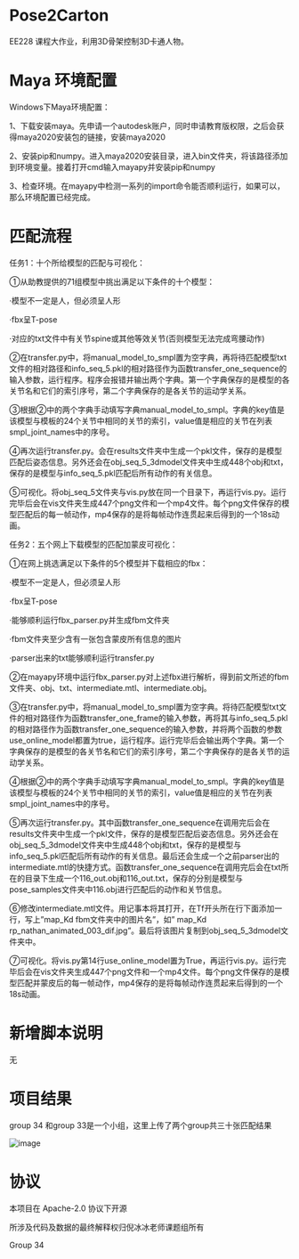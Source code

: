# Pose2Carton 

EE228 课程大作业，利用3D骨架控制3D卡通人物。



# Maya 环境配置

Windows下Maya环境配置：

1、下载安装maya。先申请一个autodesk账户，同时申请教育版权限，之后会获得maya2020安装包的链接，安装maya2020

2、安装pip和numpy。进入maya2020安装目录，进入bin文件夹，将该路径添加到环境变量。接着打开cmd输入mayapy并安装pip和numpy

3、检查环境。在mayapy中检测一系列的import命令能否顺利运行，如果可以，那么环境配置已经完成。

# 匹配流程

任务1：十个所给模型的匹配与可视化：

①从助教提供的71组模型中挑出满足以下条件的十个模型：

·模型不一定是人，但必须呈人形

·fbx呈T-pose

·对应的txt文件中有关节spine或其他等效关节(否则模型无法完成弯腰动作)

②在transfer.py中，将manual_model_to_smpl置为空字典，再将待匹配模型txt文件的相对路径和info_seq_5.pkl的相对路径作为函数transfer_one_sequence的输入参数，运行程序。程序会报错并输出两个字典。第一个字典保存的是模型的各关节名和它们的索引序号，第二个字典保存的是各关节的运动学关系。

③根据②中的两个字典手动填写字典manual_model_to_smpl。字典的key值是该模型与模板的24个关节中相同的关节的索引，value值是相应的关节在列表smpl_joint_names中的序号。

④再次运行transfer.py。会在results文件夹中生成一个pkl文件，保存的是模型匹配后姿态信息。另外还会在obj_seq_5_3dmodel文件夹中生成448个obj和txt，保存的是模型与info_seq_5.pkl匹配后所有动作的有关信息。

⑤可视化。将obj_seq_5文件夹与vis.py放在同一个目录下，再运行vis.py。运行完毕后会在vis文件夹生成447个png文件和一个mp4文件。每个png文件保存的模型匹配后的每一帧动作，mp4保存的是将每帧动作连贯起来后得到的一个18s动画。

任务2：五个网上下载模型的匹配加蒙皮可视化：

①在网上挑选满足以下条件的5个模型并下载相应的fbx：

·模型不一定是人，但必须呈人形

·fbx呈T-pose

·能够顺利运行fbx_parser.py并生成fbm文件夹

·fbm文件夹至少含有一张包含蒙皮所有信息的图片

·parser出来的txt能够顺利运行transfer.py

②在mayapy环境中运行fbx_parser.py对上述fbx进行解析，得到前文所述的fbm文件夹、obj、txt、intermediate.mtl、intermediate.obj。

③在transfer.py中，将manual_model_to_smpl置为空字典。将待匹配模型txt文件的相对路径作为函数transfer_one_frame的输入参数，再将其与info_seq_5.pkl的相对路径作为函数transfer_one_sequence的输入参数，并将两个函数的参数use_online_model都置为true，运行程序。运行完毕后会输出两个字典。第一个字典保存的是模型的各关节名和它们的索引序号，第二个字典保存的是各关节的运动学关系。

④根据②中的两个字典手动填写字典manual_model_to_smpl。字典的key值是该模型与模板的24个关节中相同的关节的索引，value值是相应的关节在列表smpl_joint_names中的序号。

⑤再次运行transfer.py。其中函数transfer_one_sequence在调用完后会在results文件夹中生成一个pkl文件，保存的是模型匹配后姿态信息。另外还会在obj_seq_5_3dmodel文件夹中生成448个obj和txt，保存的是模型与info_seq_5.pkl匹配后所有动作的有关信息。最后还会生成一个之前parser出的intermediate.mtl的快捷方式。函数transfer_one_sequence在调用完后会在txt所在的目录下生成一个116_out.obj和116_out.txt，保存的分别是模型与pose_samples文件夹中116.obj进行匹配后的动作和关节信息。

⑥修改intermediate.mtl文件。用记事本将其打开，在Tf开头所在行下面添加一行，写上”map_Kd fbm文件夹中的图片名”，如” map_Kd rp_nathan_animated_003_dif.jpg”。最后将该图片复制到obj_seq_5_3dmodel文件夹中。

⑦可视化。将vis.py第14行use_online_model置为True，再运行vis.py。运行完毕后会在vis文件夹生成447个png文件和一个mp4文件。每个png文件保存的是模型匹配并蒙皮后的每一帧动作，mp4保存的是将每帧动作连贯起来后得到的一个18s动画。


# 新增脚本说明

无



# 项目结果

group 34 和group 33是一个小组，这里上传了两个group共三十张匹配结果

![image](../img/pose2carton.png)





# 协议 
本项目在 Apache-2.0 协议下开源

所涉及代码及数据的最终解释权归倪冰冰老师课题组所有

Group 34
